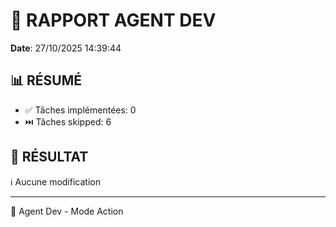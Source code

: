 # 🔧 RAPPORT AGENT DEV

**Date**: 27/10/2025 14:39:44

## 📊 RÉSUMÉ

- ✅ Tâches implémentées: 0
- ⏭️  Tâches skipped: 6

## 🎯 RÉSULTAT

ℹ️  Aucune modification

---

🤖 Agent Dev - Mode Action
